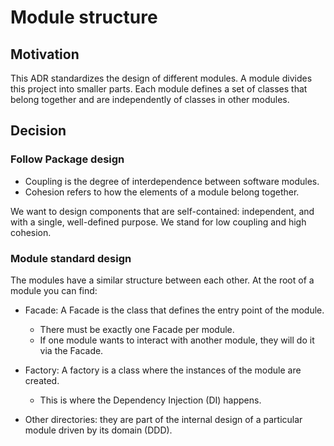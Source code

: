 # Module structure

## Motivation

This ADR standardizes the design of different modules.
A module divides this project into smaller parts.
Each module defines a set of classes that belong together and are independently of classes in other modules.

## Decision

### Follow Package design

- Coupling is the degree of interdependence between software modules.
- Cohesion refers to how the elements of a module belong together.

We want to design components that are self-contained: independent, and with a single, well-defined purpose.
We stand for low coupling and high cohesion.

### Module standard design

The modules have a similar structure between each other. At the root of a module you can find:

- Facade: A Facade is the class that defines the entry point of the module.
  - There must be exactly one Facade per module.
  - If one module wants to interact with another module, they will do it via the Facade.

- Factory: A factory is a class where the instances of the module are created.
  - This is where the Dependency Injection (DI) happens.

- Other directories: they are part of the internal design of a particular module driven by its domain (DDD).
